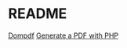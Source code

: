 # README

[Dompdf](https://github.com/dompdf/dompdf)
[Generate a PDF with PHP](https://www.youtube.com/watch?v=XGS732DLtDc)
